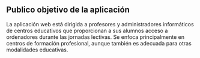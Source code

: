 ## Publico objetivo de la aplicación

La aplicación web está dirigida a profesores y administradores informáticos de centros educativos que proporcionan a sus alumnos acceso a ordenadores durante las jornadas lectivas. Se enfoca principalmente en centros de formación profesional, aunque también es adecuada para otras modalidades educativas.
